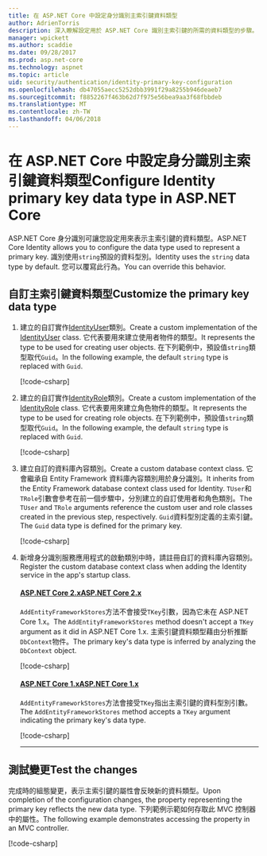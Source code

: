 ```yaml
---
title: 在 ASP.NET Core 中設定身分識別主索引鍵資料類型
author: AdrienTorris
description: 深入瞭解設定用於 ASP.NET Core 識別主索引鍵的所需的資料類型的步驟。
manager: wpickett
ms.author: scaddie
ms.date: 09/28/2017
ms.prod: asp.net-core
ms.technology: aspnet
ms.topic: article
uid: security/authentication/identity-primary-key-configuration
ms.openlocfilehash: db47055aecc5252dbb3991f29a8255b946deaeb7
ms.sourcegitcommit: f8852267f463b62d7f975e56bea9aa3f68fbbdeb
ms.translationtype: MT
ms.contentlocale: zh-TW
ms.lasthandoff: 04/06/2018
---
```

# <a name="configure-identity-primary-key-data-type-in-aspnet-core"></a><span data-ttu-id="4dd88-103">在 ASP.NET Core 中設定身分識別主索引鍵資料類型</span><span class="sxs-lookup"><span data-stu-id="4dd88-103">Configure Identity primary key data type in ASP.NET Core</span></span>

<span data-ttu-id="4dd88-104">ASP.NET Core 身分識別可讓您設定用來表示主索引鍵的資料類型。</span><span class="sxs-lookup"><span data-stu-id="4dd88-104">ASP.NET Core Identity allows you to configure the data type used to represent a primary key.</span></span> <span data-ttu-id="4dd88-105">識別使用`string`預設的資料型別。</span><span class="sxs-lookup"><span data-stu-id="4dd88-105">Identity uses the `string` data type by default.</span></span> <span data-ttu-id="4dd88-106">您可以覆寫此行為。</span><span class="sxs-lookup"><span data-stu-id="4dd88-106">You can override this behavior.</span></span>

## <a name="customize-the-primary-key-data-type"></a><span data-ttu-id="4dd88-107">自訂主索引鍵資料類型</span><span class="sxs-lookup"><span data-stu-id="4dd88-107">Customize the primary key data type</span></span>

1. <span data-ttu-id="4dd88-108">建立的自訂實作[IdentityUser](https://docs.microsoft.com/aspnet/core/api/microsoft.aspnetcore.identity.entityframeworkcore.identityuser-1)類別。</span><span class="sxs-lookup"><span data-stu-id="4dd88-108">Create a custom implementation of the [IdentityUser](https://docs.microsoft.com/aspnet/core/api/microsoft.aspnetcore.identity.entityframeworkcore.identityuser-1) class.</span></span> <span data-ttu-id="4dd88-109">它代表要用來建立使用者物件的類型。</span><span class="sxs-lookup"><span data-stu-id="4dd88-109">It represents the type to be used for creating user objects.</span></span> <span data-ttu-id="4dd88-110">在下列範例中，預設值`string`類型取代`Guid`。</span><span class="sxs-lookup"><span data-stu-id="4dd88-110">In the following example, the default `string` type is replaced with `Guid`.</span></span>

    [!code-csharp[](identity/sample/src/ASPNET-IdentityDemo-PrimaryKeysConfig/Models/ApplicationUser.cs?highlight=4&range=7-13)]

2. <span data-ttu-id="4dd88-111">建立的自訂實作[IdentityRole](https://docs.microsoft.com/aspnet/core/api/microsoft.aspnetcore.identity.entityframeworkcore.identityrole-1)類別。</span><span class="sxs-lookup"><span data-stu-id="4dd88-111">Create a custom implementation of the [IdentityRole](https://docs.microsoft.com/aspnet/core/api/microsoft.aspnetcore.identity.entityframeworkcore.identityrole-1) class.</span></span> <span data-ttu-id="4dd88-112">它代表要用來建立角色物件的類型。</span><span class="sxs-lookup"><span data-stu-id="4dd88-112">It represents the type to be used for creating role objects.</span></span> <span data-ttu-id="4dd88-113">在下列範例中，預設值`string`類型取代`Guid`。</span><span class="sxs-lookup"><span data-stu-id="4dd88-113">In the following example, the default `string` type is replaced with `Guid`.</span></span>

    [!code-csharp[](identity/sample/src/ASPNET-IdentityDemo-PrimaryKeysConfig/Models/ApplicationRole.cs?highlight=3&range=7-12)]

3. <span data-ttu-id="4dd88-114">建立自訂的資料庫內容類別。</span><span class="sxs-lookup"><span data-stu-id="4dd88-114">Create a custom database context class.</span></span> <span data-ttu-id="4dd88-115">它會繼承自 Entity Framework 資料庫內容類別用於身分識別。</span><span class="sxs-lookup"><span data-stu-id="4dd88-115">It inherits from the Entity Framework database context class used for Identity.</span></span> <span data-ttu-id="4dd88-116">`TUser`和`TRole`引數會參考在前一個步驟中，分別建立的自訂使用者和角色類別。</span><span class="sxs-lookup"><span data-stu-id="4dd88-116">The `TUser` and `TRole` arguments reference the custom user and role classes created in the previous step, respectively.</span></span> <span data-ttu-id="4dd88-117">`Guid`資料型別定義的主索引鍵。</span><span class="sxs-lookup"><span data-stu-id="4dd88-117">The `Guid` data type is defined for the primary key.</span></span>

    [!code-csharp[](identity/sample/src/ASPNET-IdentityDemo-PrimaryKeysConfig/Data/ApplicationDbContext.cs?highlight=3&range=9-26)]

4. <span data-ttu-id="4dd88-118">新增身分識別服務應用程式的啟動類別中時，請註冊自訂的資料庫內容類別。</span><span class="sxs-lookup"><span data-stu-id="4dd88-118">Register the custom database context class when adding the Identity service in the app's startup class.</span></span>

   #### <a name="aspnet-core-2xtabaspnetcore2x"></a>[<span data-ttu-id="4dd88-119">ASP.NET Core 2.x</span><span class="sxs-lookup"><span data-stu-id="4dd88-119">ASP.NET Core 2.x</span></span>](#tab/aspnetcore2x/)
    <span data-ttu-id="4dd88-120">`AddEntityFrameworkStores`方法不會接受`TKey`引數，因為它未在 ASP.NET Core 1.x。</span><span class="sxs-lookup"><span data-stu-id="4dd88-120">The `AddEntityFrameworkStores` method doesn't accept a `TKey` argument as it did in ASP.NET Core 1.x.</span></span> <span data-ttu-id="4dd88-121">主索引鍵資料類型藉由分析推斷`DbContext`物件。</span><span class="sxs-lookup"><span data-stu-id="4dd88-121">The primary key's data type is inferred by analyzing the `DbContext` object.</span></span>

    [!code-csharp[](identity/sample/src/ASPNETv2-IdentityDemo-PrimaryKeysConfig/Startup.cs?highlight=6-8&range=25-37)]

   #### <a name="aspnet-core-1xtabaspnetcore1x"></a>[<span data-ttu-id="4dd88-122">ASP.NET Core 1.x</span><span class="sxs-lookup"><span data-stu-id="4dd88-122">ASP.NET Core 1.x</span></span>](#tab/aspnetcore1x/)
    <span data-ttu-id="4dd88-123">`AddEntityFrameworkStores`方法會接受`TKey`指出主索引鍵的資料型別引數。</span><span class="sxs-lookup"><span data-stu-id="4dd88-123">The `AddEntityFrameworkStores` method accepts a `TKey` argument indicating the primary key's data type.</span></span>

    [!code-csharp[](identity/sample/src/ASPNET-IdentityDemo-PrimaryKeysConfig/Startup.cs?highlight=9-11&range=39-55)]

   * * *
## <a name="test-the-changes"></a><span data-ttu-id="4dd88-124">測試變更</span><span class="sxs-lookup"><span data-stu-id="4dd88-124">Test the changes</span></span>

<span data-ttu-id="4dd88-125">完成時的組態變更，表示主索引鍵的屬性會反映新的資料類型。</span><span class="sxs-lookup"><span data-stu-id="4dd88-125">Upon completion of the configuration changes, the property representing the primary key reflects the new data type.</span></span> <span data-ttu-id="4dd88-126">下列範例示範如何存取此 MVC 控制器中的屬性。</span><span class="sxs-lookup"><span data-stu-id="4dd88-126">The following example demonstrates accessing the property in an MVC controller.</span></span>

[!code-csharp[](identity/sample/src/ASPNET-IdentityDemo-PrimaryKeysConfig/Controllers/AccountController.cs?name=snippet_GetCurrentUserId&highlight=6)]
